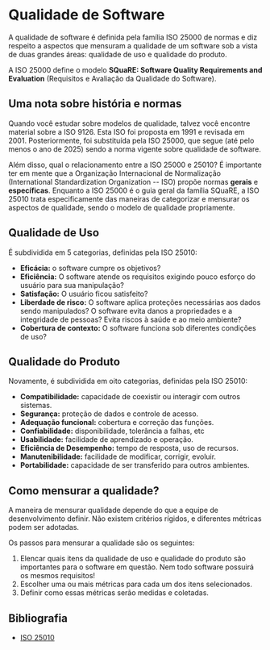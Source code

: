 # Qualidade de Software

A qualidade de software é definida pela família ISO 25000 de normas e diz respeito a aspectos que mensuram a qualidade 
de um software sob a vista de duas grandes áreas: qualidade de uso e qualidade do produto.

A ISO 25000 define o modelo **SQuaRE: Software Quality Requirements and Evaluation** (Requisitos e Avaliação da 
Qualidade do Software).

## Uma nota sobre história e normas

Quando você estudar sobre modelos de qualidade, talvez você encontre material sobre a ISO 9126. Esta ISO foi proposta 
em 1991 e revisada em 2001. Posteriormente, foi substituída pela ISO 25000, que segue (até pelo menos o ano de 2025) 
sendo a norma vigente sobre qualidade de software.

Além disso, qual o relacionamento entre a ISO 25000 e 25010? É importante ter em mente que a Organização Internacional
de Normalização (International Standardization Organization -- ISO) propõe normas **gerais** e **específicas**. 
Enquanto a ISO 25000 é o guia geral da família SQuaRE, a ISO 25010 trata especificamente das maneiras de categorizar
e mensurar os aspectos de qualidade, sendo o modelo de qualidade propriamente.

## Qualidade de Uso

É subdividida em 5 categorias, definidas pela ISO 25010:

* **Eficácia:** o software cumpre os objetivos? 
* **Eficiência:** O software atende os requisitos exigindo pouco esforço do usuário para sua manipulação?
* **Satisfação:** O usuário ficou satisfeito?
* **Liberdade de risco:** O software aplica proteções necessárias aos dados sendo manipulados? O software evita danos a
  propriedades e a integridade de pessoas? Evita riscos à saúde e ao meio ambiente?
* **Cobertura de contexto:** O software funciona sob diferentes condições de uso?


## Qualidade do Produto

Novamente, é subdividida em oito categorias, definidas pela ISO 25010:

* **Compatibilidade:** capacidade de coexistir ou interagir com outros sistemas.
* **Segurança:** proteção de dados e controle de acesso.
* **Adequação funcional:** cobertura e correção das funções.
* **Confiabilidade:** disponibilidade, tolerância a falhas, etc
* **Usabilidade:** facilidade de aprendizado e operação.
* **Eficiência de Desempenho:** tempo de resposta, uso de recursos.
* **Manutenibilidade:** facilidade de modificar, corrigir, evoluir.
* **Portabilidade:** capacidade de ser transferido para outros ambientes.

## Como mensurar a qualidade?

A maneira de mensurar qualidade depende do que a equipe de desenvolvimento definir. Não existem critérios rígidos, e 
diferentes métricas podem ser adotadas.

Os passos para mensurar a qualidade são os seguintes:

1. Elencar quais itens da qualidade de uso e qualidade do produto são importantes para o software em questão. Nem todo
   software possuirá os mesmos requisitos!
2. Escolher uma ou mais métricas para cada um dos itens selecionados. 
3. Definir como essas métricas serão medidas e coletadas.

## Bibliografia

* [ISO 25010](https://iso25000.com/index.php/en/iso-25000-standards/iso-25010)